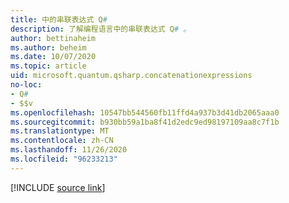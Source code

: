 ```yaml
---
title: 中的串联表达式 Q#
description: 了解编程语言中的串联表达式 Q# 。
author: bettinaheim
ms.author: beheim
ms.date: 10/07/2020
ms.topic: article
uid: microsoft.quantum.qsharp.concatenationexpressions
no-loc:
- Q#
- $$v
ms.openlocfilehash: 10547bb544560fb11ffd4a937b3d41db2065aaa0
ms.sourcegitcommit: b930bb59a1ba8f41d2edc9ed98197109aa8c7f1b
ms.translationtype: MT
ms.contentlocale: zh-CN
ms.lasthandoff: 11/26/2020
ms.locfileid: "96233213"
---
```

<!---
# Concatenation expressions in Q#
-->

[!INCLUDE [source link](~/includes/qsharp-language/Specifications/Language/3_Expressions/Concatentation.md)]

